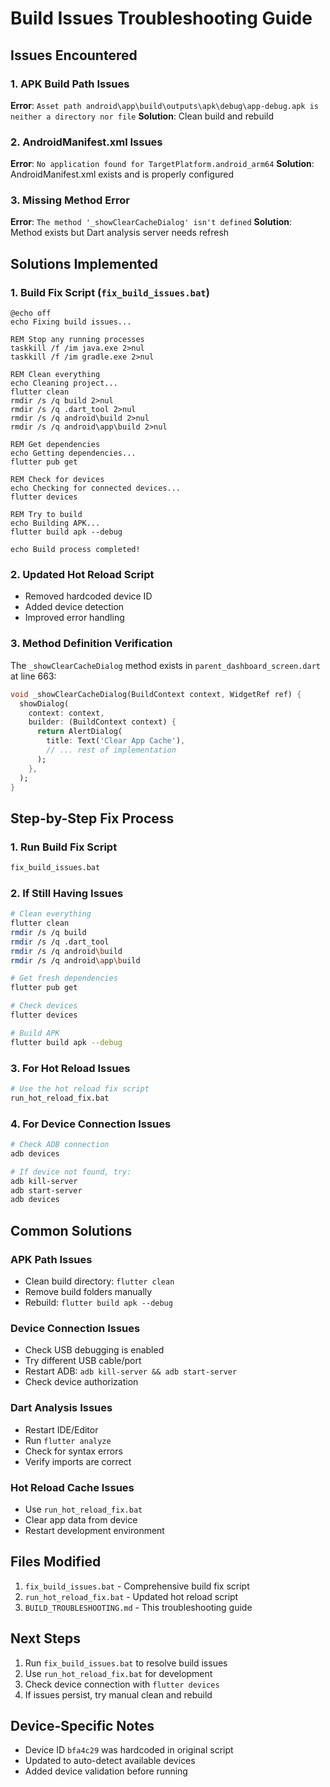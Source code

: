 # Build Issues Troubleshooting Guide

## Issues Encountered

### 1. APK Build Path Issues
**Error**: `Asset path android\app\build\outputs\apk\debug\app-debug.apk is neither a directory nor file`
**Solution**: Clean build and rebuild

### 2. AndroidManifest.xml Issues
**Error**: `No application found for TargetPlatform.android_arm64`
**Solution**: AndroidManifest.xml exists and is properly configured

### 3. Missing Method Error
**Error**: `The method '_showClearCacheDialog' isn't defined`
**Solution**: Method exists but Dart analysis server needs refresh

## Solutions Implemented

### 1. Build Fix Script (`fix_build_issues.bat`)
```batch
@echo off
echo Fixing build issues...

REM Stop any running processes
taskkill /f /im java.exe 2>nul
taskkill /f /im gradle.exe 2>nul

REM Clean everything
echo Cleaning project...
flutter clean
rmdir /s /q build 2>nul
rmdir /s /q .dart_tool 2>nul
rmdir /s /q android\build 2>nul
rmdir /s /q android\app\build 2>nul

REM Get dependencies
echo Getting dependencies...
flutter pub get

REM Check for devices
echo Checking for connected devices...
flutter devices

REM Try to build
echo Building APK...
flutter build apk --debug

echo Build process completed!
```

### 2. Updated Hot Reload Script
- Removed hardcoded device ID
- Added device detection
- Improved error handling

### 3. Method Definition Verification
The `_showClearCacheDialog` method exists in `parent_dashboard_screen.dart` at line 663:
```dart
void _showClearCacheDialog(BuildContext context, WidgetRef ref) {
  showDialog(
    context: context,
    builder: (BuildContext context) {
      return AlertDialog(
        title: Text('Clear App Cache'),
        // ... rest of implementation
      );
    },
  );
}
```

## Step-by-Step Fix Process

### 1. Run Build Fix Script
```bash
fix_build_issues.bat
```

### 2. If Still Having Issues
```bash
# Clean everything
flutter clean
rmdir /s /q build
rmdir /s /q .dart_tool
rmdir /s /q android\build
rmdir /s /q android\app\build

# Get fresh dependencies
flutter pub get

# Check devices
flutter devices

# Build APK
flutter build apk --debug
```

### 3. For Hot Reload Issues
```bash
# Use the hot reload fix script
run_hot_reload_fix.bat
```

### 4. For Device Connection Issues
```bash
# Check ADB connection
adb devices

# If device not found, try:
adb kill-server
adb start-server
adb devices
```

## Common Solutions

### APK Path Issues
- Clean build directory: `flutter clean`
- Remove build folders manually
- Rebuild: `flutter build apk --debug`

### Device Connection Issues
- Check USB debugging is enabled
- Try different USB cable/port
- Restart ADB: `adb kill-server && adb start-server`
- Check device authorization

### Dart Analysis Issues
- Restart IDE/Editor
- Run `flutter analyze`
- Check for syntax errors
- Verify imports are correct

### Hot Reload Cache Issues
- Use `run_hot_reload_fix.bat`
- Clear app data from device
- Restart development environment

## Files Modified

1. `fix_build_issues.bat` - Comprehensive build fix script
2. `run_hot_reload_fix.bat` - Updated hot reload script
3. `BUILD_TROUBLESHOOTING.md` - This troubleshooting guide

## Next Steps

1. Run `fix_build_issues.bat` to resolve build issues
2. Use `run_hot_reload_fix.bat` for development
3. Check device connection with `flutter devices`
4. If issues persist, try manual clean and rebuild

## Device-Specific Notes

- Device ID `bfa4c29` was hardcoded in original script
- Updated to auto-detect available devices
- Added device validation before running
